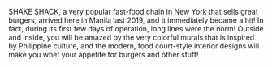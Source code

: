 SHAKE SHACK, a very popular fast-food chain in New York that sells great burgers, arrived here in Manila last 2019, and it immediately became a hit! In fact, during its first few days of operation, long lines were the norm! Outside and inside, you will be amazed by the very colorful murals that is inspired by Philippine culture, and the modern, food court-style interior designs will make you whet your appetite for burgers and other stuff!